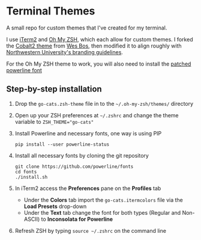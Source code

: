 # Terminal Themes
A small repo for custom themes that I've created for my terminal.

I use [iTerm2](https://iterm2.com/) and [Oh My ZSH](http://ohmyz.sh/), which each allow for custom themes. I forked the [Cobalt2 theme](https://github.com/wesbos/Cobalt2-iterm) from [Wes Bos](https://wesbos.com), then modified it to align roughly with [Northwestern University's branding guidelines](https://www.northwestern.edu/brand/).

For the Oh My ZSH theme to work, you will also need to install the [patched powerline font](https://github.com/powerline/fonts)


## Step-by-step installation

1. Drop the `go-cats.zsh-theme` file in to the `~/.oh-my-zsh/themes/` directory

2. Open up your ZSH preferences at `~/.zshrc` and change the theme variable to `ZSH_THEME="go-cats"`

3. Install Powerline and necessary fonts, one way is using PIP
    ```
    pip install --user powerline-status
    ```

4. Install all necessary fonts by cloning the git repository
    ```
    git clone https://github.com/powerline/fonts
    cd fonts
    ./install.sh
    ```

5. In iTerm2 access the **Preferences** pane on the **Profiles** tab
    - Under the **Colors** tab import the `go-cats.itermcolors` file via the **Load Presets** drop-down
    - Under the **Text** tab change the font for both types (Regular and Non-ASCII) to **Inconsolata for Powerline**

6. Refresh ZSH by typing `source ~/.zshrc` on the command line

